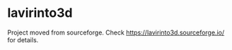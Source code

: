 # lavirinto3d

Project moved from sourceforge.
Check https://lavirinto3d.sourceforge.io/ for details.


